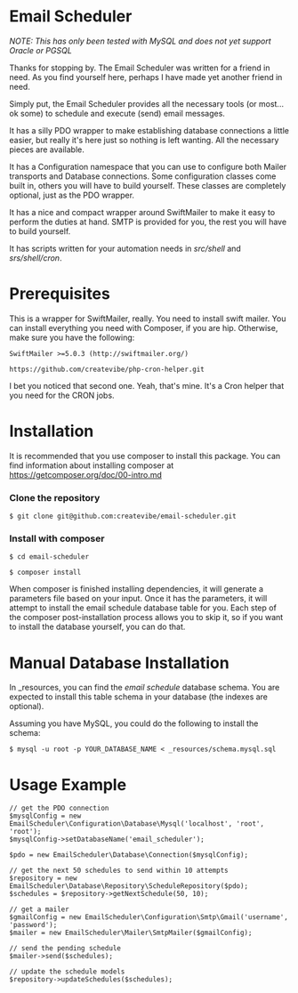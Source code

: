 # Email Scheduler

*NOTE: This has only been tested with MySQL and does not yet support Oracle or PGSQL*

Thanks for stopping by.  The Email Scheduler was written for a friend in need.  As you find yourself here, perhaps I have made yet another friend in need.

Simply put, the Email Scheduler provides all the necessary tools (or most... ok some) to schedule and execute (send) email messages.

It has a silly PDO wrapper to make establishing database connections a little easier, but really it's here just so nothing is left wanting.  All the necessary pieces are available.

It has a Configuration namespace that you can use to configure both Mailer transports and Database connections.  Some configuration classes come built in, others you will have to build yourself.  These classes are completely optional, just as the PDO wrapper.

It has a nice and compact wrapper around SwiftMailer to make it easy to perform the duties at hand.  SMTP is provided for you, the rest you will have to build yourself.

It has scripts written for your automation needs in *src/shell* and *srs/shell/cron*.

# Prerequisites

This is a wrapper for SwiftMailer, really.  You need to install swift mailer.  You can install everything you need with Composer, if you are hip.  Otherwise, make sure you have the following:

	SwiftMailer >=5.0.3 (http://swiftmailer.org/)
	
	https://github.com/createvibe/php-cron-helper.git

I bet you noticed that second one.  Yeah, that's mine.  It's a Cron helper that you need for the CRON jobs.

# Installation

It is recommended that you use composer to install this package.  You can find information about installing composer at https://getcomposer.org/doc/00-intro.md

### Clone the repository

	$ git clone git@github.com:createvibe/email-scheduler.git
	
### Install with composer

	$ cd email-scheduler

	$ composer install

When composer is finished installing dependencies, it will generate a parameters file based on your input.  Once it has the parameters, it will attempt to install the email schedule database table for you.  Each step of the composer post-installation process allows you to skip it, so if you want to install the database yourself, you can do that.

# Manual Database Installation

In _resources, you can find the *email schedule* database schema.  You are expected to install this table schema in your database (the indexes are optional).

Assuming you have MySQL, you could do the following to install the schema:

	$ mysql -u root -p YOUR_DATABASE_NAME < _resources/schema.mysql.sql
	
# Usage Example

	// get the PDO connection
	$mysqlConfig = new EmailScheduler\Configuration\Database\Mysql('localhost', 'root', 'root');
	$mysqlConfig->setDatabaseName('email_scheduler');
	
	$pdo = new EmailScheduler\Database\Connection($mysqlConfig);

	// get the next 50 schedules to send within 10 attempts
	$repository = new EmailScheduler\Database\Repository\ScheduleRepository($pdo);
	$schedules = $repository->getNextSchedule(50, 10);

	// get a mailer
	$gmailConfig = new EmailScheduler\Configuration\Smtp\Gmail('username', 'password');
	$mailer = new EmailScheduler\Mailer\SmtpMailer($gmailConfig);

	// send the pending schedule
	$mailer->send($schedules);

	// update the schedule models
	$repository->updateSchedules($schedules);
